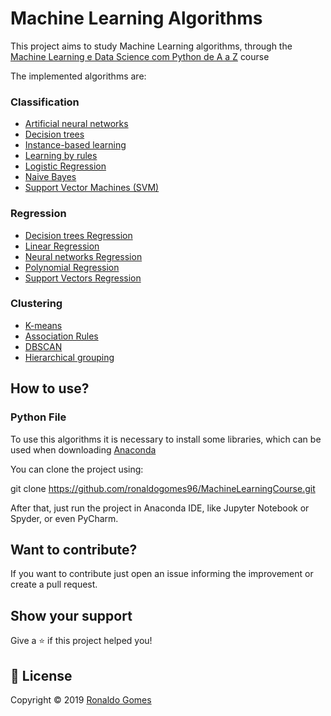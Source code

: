 # Machine Learning Algorithms
This project aims to study Machine Learning algorithms, through the [Machine Learning e Data Science com Python de A a Z](https://www.udemy.com/course/machine-learning-e-data-science-com-python-y/) course

The implemented algorithms are:

### Classification
- [Artificial neural networks](https://github.com/ronaldogomes96/MachineLearningCourse/tree/master/Classification/Artificial%20neural%20networks)
- [Decision trees](https://github.com/ronaldogomes96/MachineLearningCourse/tree/master/Classification/Decision%20trees)
- [Instance-based learning](https://github.com/ronaldogomes96/MachineLearningCourse/tree/master/Classification/Instance-based%20learning)
- [Learning by rules](https://github.com/ronaldogomes96/MachineLearningCourse/tree/master/Classification/Learning%20by%20rules)
- [Logistic Regression](https://github.com/ronaldogomes96/MachineLearningCourse/tree/master/Classification/Logistic%20Regression)
- [Naive Bayes](https://github.com/ronaldogomes96/MachineLearningCourse/tree/master/Classification/Naive%20Bayes)
- [Support Vector Machines (SVM)](https://github.com/ronaldogomes96/MachineLearningCourse/tree/master/Classification/Support%20Vector%20Machines%20(SVM))

### Regression
- [Decision trees Regression](https://github.com/ronaldogomes96/MachineLearningCourse/tree/master/Regression/Decision%20trees)
- [Linear Regression](https://github.com/ronaldogomes96/MachineLearningCourse/tree/master/Regression/Linear%20Regression)
- [Neural networks Regression](https://github.com/ronaldogomes96/MachineLearningCourse/tree/master/Regression/Neural%20networks)
- [Polynomial Regression](https://github.com/ronaldogomes96/MachineLearningCourse/tree/master/Regression/Polynomial%20Regression)
- [Support Vectors Regression](https://github.com/ronaldogomes96/MachineLearningCourse/tree/master/Regression/Support%20Vectors)

### Clustering
- [K-means](https://github.com/ronaldogomes96/MachineLearningCourse/tree/master/Clustering/%20K-means)
- [Association Rules](https://github.com/ronaldogomes96/MachineLearningCourse/tree/master/Clustering/Association%20Rules)
- [DBSCAN](https://github.com/ronaldogomes96/MachineLearningCourse/tree/master/Clustering/DBSCAN)
- [Hierarchical grouping](https://github.com/ronaldogomes96/MachineLearningCourse/tree/master/Clustering/Hierarchical%20grouping)

## How to use?
### Python File

To use this algorithms it is necessary to install some libraries, which can be used when downloading [Anaconda](https://www.anaconda.com/products/individual#Downloads)

You can clone the project using:

git clone https://github.com/ronaldogomes96/MachineLearningCourse.git

After that, just run the project in Anaconda IDE, like Jupyter Notebook or Spyder, or even PyCharm.

## Want to contribute?

If you want to contribute just open an issue informing the improvement or create a pull request.

## Show your support

Give a ⭐️ if this project helped you!

## 📝 License

Copyright © 2019 [Ronaldo Gomes](https://github.com/ronaldogomes96)
